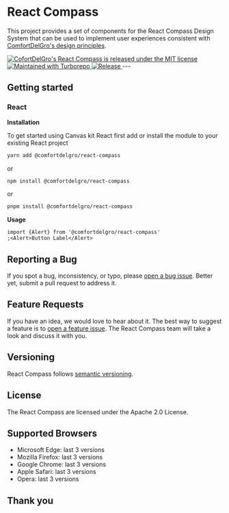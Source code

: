 # React Compass

This project provides a set of components for the React Compass Design System that can be used to
implement user experiences consistent with
[ComfortDelGro's design principles](https://comfortdelgro.github.io/compass-design).

<a href="./LICENSE">
  <img src="https://img.shields.io/badge/license-MIT-blue.svg" alt="CofortDelGro's React Compass is released under the MIT license" />
</a>
<a href="https://turbo.build/">
  <img src="https://img.shields.io/badge/maintained%20with-turbo-cc00ff.svg" alt="Maintained with Turborepo" />
</a>
<a href="https://github.com/comfortdelgro/compass-design/actions/workflows/release.yml">
  <img alt="Release" src="https://github.com/comfortdelgro/compass-design/actions/workflows/release.yml/badge.svg">
</a>
---

## Getting started

### React

**Installation**

To get started using Canvas kit React first add or install the module to your existing React project

```sh
yarn add @comfortdelgro/react-compass
```

or

```sh
npm install @comfortdelgro/react-compass
```

or

```sh
pnpm install @comfortdelgro/react-compass
```

**Usage**

```tsx
import {Alert} from '@comfortdelgro/react-compass'
;<Alert>Button Label</Alert>
```

## Reporting a Bug

If you spot a bug, inconsistency, or typo, please
[open a bug issue](https://github.com/comfortdelgro/compass-design/issues/new?labels=bug&template=bug.md).
Better yet, submit a pull request to address it.

## Feature Requests

If you have an idea, we would love to hear about it. The best way to suggest a feature is to
[open a feature issue](https://github.com/comfortdelgro/compass-design/issues/new?labels=feature&template=feature.md).
The React Compass team will take a look and discuss it with you.

## Versioning

React Compass follows [semantic versioning](https://semver.org/).

## License

The React Compass are licensed under the Apache 2.0 License.

## Supported Browsers

- Microsoft Edge: last 3 versions
- Mozilla Firefox: last 3 versions
- Google Chrome: last 3 versions
- Apple Safari: last 3 versions
- Opera: last 3 versions

## Thank you

